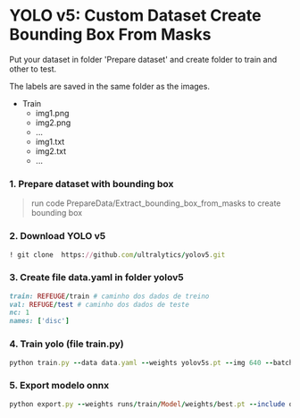 # YOLO v5: Custom Dataset Create Bounding Box From Masks


Put your dataset in folder 'Prepare dataset' and create folder to train and other to test.

The labels are saved in the same folder as the images.
- Train
  - img1.png
  - img2.png
  - ...
  - img1.txt
  - img2.txt
  - ...

### 1. Prepare dataset with bounding box
> run code PrepareData/Extract_bounding_box_from_masks to create bounding box 



### 2. Download YOLO v5
```ruby
! git clone  https://github.com/ultralytics/yolov5.git
```

### 3. Create file **data.yaml** in folder yolov5
```ruby
train: REFEUGE/train # caminho dos dados de treino 
val: REFUGE/test # caminho dos dados de teste 
nc: 1 
names: ['disc']  
```

### 4. Train yolo (file train.py)
```ruby
python train.py --data data.yaml --weights yolov5s.pt --img 640 --batch-size 8 --name Model_refuge --epochs 60
```

### 5. Export modelo onnx
```ruby
python export.py --weights runs/train/Model/weights/best.pt --include onnx --simplify --opset 12
```


